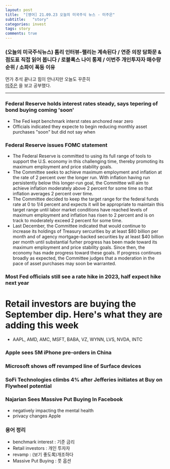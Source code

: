 ```yaml
---
layout: post
title:  "[영어] 21.09.23 오늘의 미국주식 뉴스 - 미주은"
subtitle:   "story"
categories: invest
tags: story
comments: true
---
```


### (오늘의 미국주식뉴스) 톰리 인터뷰-랠리는 계속된다 / 연준 의장 담화문 & 점도표 직접 읽어 봅니다 / 로블록스 나이 통제 / 이번주 개인투자자 매수량 순위 / 소파이 폭등 이유

먼가 추석 끝나고 힘이 안나지만 오늘도 꾸준히  
[미주은](https://www.youtube.com/watch?v=cOcwUQA6HrY) 을 보고 공부했다.

---

### Federal Reserve holds interest rates steady, says tepering of bond buying coming 'soon'
- The Fed kept benchmark interst rates anchored near zero
- Officials indicated they expecte to begin reducing monthly asset purchases "soon" but did not say when

### Federal Reserve issues FOMC statement
- The Federal Reserve is committed to using its full range of tools to support the U.S. economy in this challenging time, thereby promoting its maximum employment and price stability goals.
- The Committee seeks to achieve maximum employment and inflation at the rate of 2 percent over the longer run. With inflation having run persistently below this longer-run goal, the Committee will aim to achieve inflation moderately above 2 percent for some time so that inflation averages 2 percent over time.
- The Committee decided to keep the target range for the federal funds rate at 0 to 1/4 percent and expects it will be appropriate to maintain this target range until labor market conditions have reached levels of maximum employment and inflation has risen to 2 percent and is on track to moderately exceed 2 percent for some time.
- Last December, the Committee indicated that would continue to increase its holdings of Treasury sercurities by at least $80 billion per month and of agency mortgage-backed securities by at least $40 billion per month until substantial furher progress has been made toward its maximum employment and price stability goals. Since then, the economy has made progress toward these goals. If progress continues broadly as expected, the Committee judges that a moderation in the pace of asset purchases may soon be warranted.

### Most Fed officials still see a rate hike in 2023, half expect hike next year

# Retail investors are buying the September dip. Here's what they are adding this week
- AAPL, AMD, AMC, MSFT, BABA, VZ, WYNN, LVS, NVDA, INTC

### Apple sees 5M iPhone pre-orders in China

### Microsoft shows off revamped line of Surface devices 

### SoFi Technologies climbs 4% after Jefferies initiates at Buy on Flywheel potential

### Najarian Sees Massive Put Buying In Facebook
- negatively impacting the mental health
- privacy changes Apple


### 용어 정리
- benchmark interest : 기준 금리
- Retail investors : 개인 투자자
- revamp : (보기 좋도록)개조하다
- Massive Put Buying : 풋 옵션